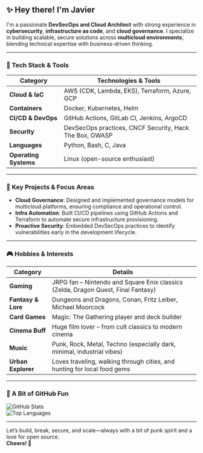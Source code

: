 ## ✨ Hey there! I'm Javier

I'm a passionate **DevSecOps and Cloud Architect** with strong experience in **cybersecurity**, **infrastructure as code**, and **cloud governance**. I specialize in building scalable, secure solutions across **multicloud environments**, blending technical expertise with business-driven thinking.

---

### 🧰 Tech Stack & Tools

| Category            | Technologies & Tools                                                                         |
|---------------------|----------------------------------------------------------------------------------------------|
| **Cloud & IaC**     | AWS (CDK, Lambda, EKS), Terraform, Azure, GCP                                                |
| **Containers**      | Docker, Kubernetes, Helm                                                                     |
| **CI/CD & DevOps**  | GitHub Actions, GitLab CI, Jenkins, ArgoCD                                                   |
| **Security**        | DevSecOps practices, CNCF Security, Hack The Box, OWASP                                      |
| **Languages**       | Python, Bash, C, Java                                                                         |
| **Operating Systems** | Linux (open-source enthusiast)                                                              |

---

### 🚀 Key Projects & Focus Areas

- **Cloud Governance**: Designed and implemented governance models for multicloud platforms, ensuring compliance and operational control.
- **Infra Automation**: Built CI/CD pipelines using GitHub Actions and Terraform to automate secure infrastructure provisioning.
- **Proactive Security**: Embedded DevSecOps practices to identify vulnerabilities early in the development lifecycle.

---

### 🎮 Hobbies & Interests

| Category           | Details                                                                                        |
|--------------------|------------------------------------------------------------------------------------------------|
| **Gaming**         | JRPG fan – Nintendo and Square Enix classics (Zelda, Dragon Quest, Final Fantasy)              |
| **Fantasy & Lore** | Dungeons and Dragons, Conan, Fritz Leiber, Michael Moorcock                                    |
| **Card Games**     | Magic: The Gathering player and deck builder                                                    |
| **Cinema Buff**    | Huge film lover – from cult classics to modern cinema                                          |
| **Music**          | Punk, Rock, Metal, Techno (especially dark, minimal, industrial vibes)                         |
| **Urban Explorer** | Loves traveling, walking through cities, and hunting for local food gems                       |

---

### 🧩 A Bit of GitHub Fun

![GitHub Stats](https://github-readme-stats.vercel.app/api?username=javicosvml&show_icons=true&theme=radical)  
![Top Languages](https://github-readme-stats.vercel.app/api/top-langs/?username=javicosvml&layout=compact&theme=radical)

---

Let’s build, break, secure, and scale—always with a bit of punk spirit and a love for open source.  
**Cheers! 🥂**

